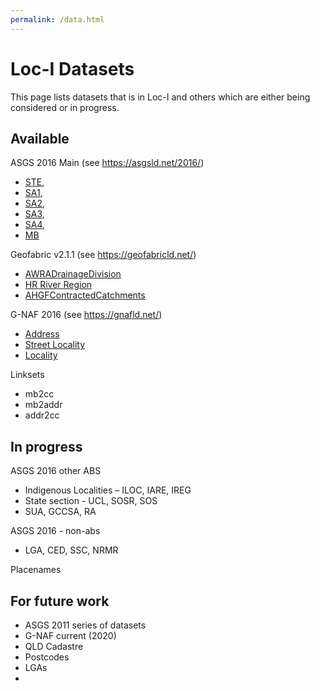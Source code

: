 ```yaml
---
permalink: /data.html
---
```


# Loc-I Datasets 

This page lists datasets that is in Loc-I and others which are either being considered or in progress.

## Available

ASGS 2016 Main (see https://asgsld.net/2016/)
* [STE](https://asgsld.net/2016/stateorterritory/), 
* [SA1](https://asgsld.net/2016/statisticalarealevel1/), 
* [SA2](https://asgsld.net/2016/statisticalarealevel2/), 
* [SA3](https://asgsld.net/2016/statisticalarealevel3/), 
* [SA4](https://asgsld.net/2016/statisticalarealevel4/), 
* [MB](https://asgsld.net/2016/meshblock/)

Geofabric v2.1.1 (see https://geofabricld.net/)
* [AWRADrainageDivision](https://geofabricld.net/drainagedivision/)
* [HR River Region](https://geofabricld.net/riverregion/)
* [AHGFContractedCatchments](https://geofabricld.net/contractedcatchment/)

G-NAF 2016 (see https://gnafld.net/)
* [Address](https://gnafld.net/address/)
* [Street Locality](https://gnafld.net/streetLocality/)
* [Locality](https://gnafld.net/locality/)


Linksets
* mb2cc
* mb2addr
* addr2cc 

## In progress

ASGS 2016 other ABS
* Indigenous Localities – ILOC, IARE, IREG
* State section - UCL, SOSR, SOS
* SUA, GCCSA, RA

ASGS 2016 - non-abs
* LGA, CED, SSC, NRMR

Placenames

## For future work

* ASGS 2011 series of datasets
* G-NAF current (2020)
* QLD Cadastre
* Postcodes
* LGAs
* 